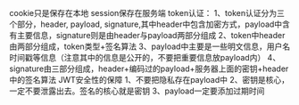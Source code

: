 cookie只是保存在本地
session保存在服务端
token认证：
1、token认证分为三个部分，header, payload, signature,其中header中包含加密方式，payload中含有主要信息，signature则是由header与payload两部分组成
2、token中header由两部分组成，token类型+签名算法
3、payload中主要是一些明文信息，用户名时间戳等信息（注意其中的信息是公开的，不要把重要信息放payload内）
4、signature由三部分组成，header+编码过的payload+服务器上面的密钥+header中的签名算法
JWT安全性的保障
1、不要把隐私存在payload中
2、密钥是核心，一定不要泄露出去。签名的核心就是密钥
3、payload一定要添加过期时间
